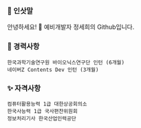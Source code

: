 ### 🌸 인삿말

안녕하세요! 🙌
예비개발자 정세희의 Github입니다.

### 💼 경력사항
    한국과학기술연구원 바이오닉스연구단 인턴 (6개월)
    네이버Z Contents Dev 인턴 (3개월)
    

### ✨ 자격사항
    컴퓨터활용능력 1급 대한상공회의소
    한국사능력 1급 국사편찬위원회
    정보처리기사 한국산업인력공단


<!--
**SayisMe/SayisMe** is a ✨ _special_ ✨ repository because its `README.md` (this file) appears on your GitHub profile.

Here are some ideas to get you started:

- 🔭 I’m currently working on ...
- 🌱 I’m currently learning ...
- 👯 I’m looking to collaborate on ...
- 🤔 I’m looking for help with ...
- 💬 Ask me about ...
- 📫 How to reach me: ...
- 😄 Pronouns: ...
- ⚡ Fun fact: ...
-->
